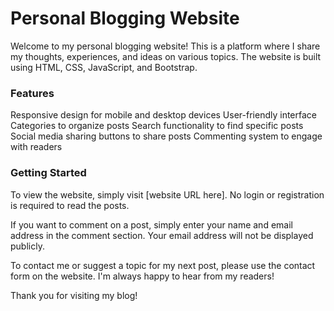 <h1>Personal Blogging Website</h1>

Welcome to my personal blogging website! This is a platform where I share my thoughts, experiences, and ideas on various topics. The website is built using HTML, CSS, JavaScript, and Bootstrap.
<br>

<h3>Features</h3>
Responsive design for mobile and desktop devices
User-friendly interface
Categories to organize posts
Search functionality to find specific posts
Social media sharing buttons to share posts
Commenting system to engage with readers
<br>

<h3>Getting Started</h3>
To view the website, simply visit [website URL here]. No login or registration is required to read the posts.

If you want to comment on a post, simply enter your name and email address in the comment section. Your email address will not be displayed publicly.

To contact me or suggest a topic for my next post, please use the contact form on the website. I'm always happy to hear from my readers!

Thank you for visiting my blog!
